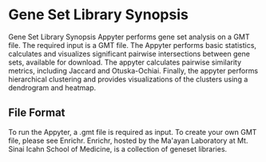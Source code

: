 # Gene Set Library Synopsis

Gene Set Library Synopsis Appyter performs gene set analysis on a GMT file. The required input is a GMT file. The Appyter performs basic statistics, calculates and visualizes significant pairwise intersections between gene sets, available for download. The appyter calculates pairwise similarity metrics, including Jaccard and Otuska-Ochiai. Finally, the appyter performs hierarchical clustering and provides visualizations of the clusters using a dendrogram and heatmap. 

## **File Format**
To run the Appyter, a .gmt file is required as input.  To create your own GMT file, please see Enrichr. Enrichr, hosted by the Ma'ayan Laboratory at Mt. Sinai Icahn School of Medicine, is a collection of geneset libraries. 

